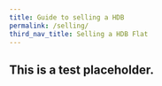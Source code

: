 ```yaml
---
title: Guide to selling a HDB
permalink: /selling/
third_nav_title: Selling a HDB Flat
---
```


## This is a test placeholder.

